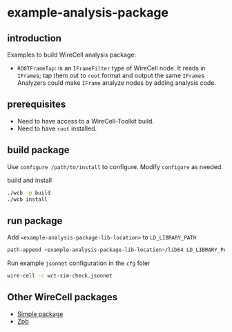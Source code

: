 # example-analysis-package

## introduction
Examples to build WireCell analysis package:

 - `ROOTFrameTap`: is an `IFrameFilter` type of WireCell node.
It reads in `IFrame`s; tap them out to `root` format and output the same `IFrame`s
Analyzers could make `IFrame` analyze nodes by adding analysis code.

## prerequisites
 - Need to have access to a WireCell-Toolkit build.
 - Need to have `root` installed.

## build package

Use `configure /path/to/install` to configure. Modify `configure` as needed.

build and install
```bash
./wcb -p build
./wcb install
```

## run package

Add `<example-analysis-package-lib-location>` to `LD_LIBRARY_PATH`
```bash
path-append <example-analysis-package-lib-location>/lib64 LD_LIBRARY_PATH
```
Run example `jsonnet` configuration in the `cfg` foler
```bash
wire-cell -c wct-sim-check.jsonnet
```

## Other WireCell packages

 - [Simple package](https://github.com/WireCell/example-package)
 - [Zpb](https://github.com/brettviren/wire-cell-zpb)

